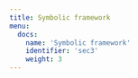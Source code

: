 ```yaml
---
title: Symbolic framework
menu:
  docs:
    name: 'Symbolic framework'
    identifier: 'sec3'
    weight: 3
---
```

